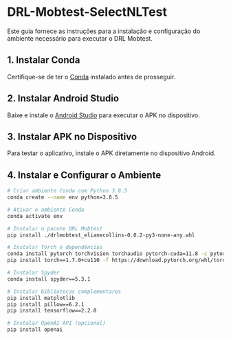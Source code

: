 # DRL-Mobtest-SelectNLTest

Este guia fornece as instruções para a instalação e configuração do ambiente necessário para executar o DRL Mobtest.

## 1. Instalar Conda

Certifique-se de ter o [Conda](https://docs.conda.io/en/latest/miniconda.html) instalado antes de prosseguir.

## 2. Instalar Android Studio

Baixe e instale o [Android Studio](https://developer.android.com/studio) para executar o APK no dispositivo.

## 3. Instalar APK no Dispositivo

Para testar o aplicativo, instale o APK diretamente no dispositivo Android.

## 4. Instalar e Configurar o Ambiente

```sh
# Criar ambiente Conda com Python 3.8.5
conda create --name env python=3.8.5
```

```sh
# Ativar o ambiente Conda
conda activate env
```

```sh
# Instalar o pacote DRL Mobtest
pip install ./drlmobtest_elianecollins-0.0.2-py3-none-any.whl
```

```sh
# Instalar Torch e dependências
conda install pytorch torchvision torchaudio pytorch-cuda=11.8 -c pytorch -c nvidia
pip install torch==1.7.0+cu110 -f https://download.pytorch.org/whl/torch_stable.html
```

```sh
# Instalar Spyder
conda install spyder==5.3.1
```
```sh
# Instalar bibliotecas complementares
pip install matplotlib
pip install pillow==6.2.1
pip install tensorflow==2.2.0
```
```sh
# Instalar OpenAI API (opcional)
pip install openai
```
